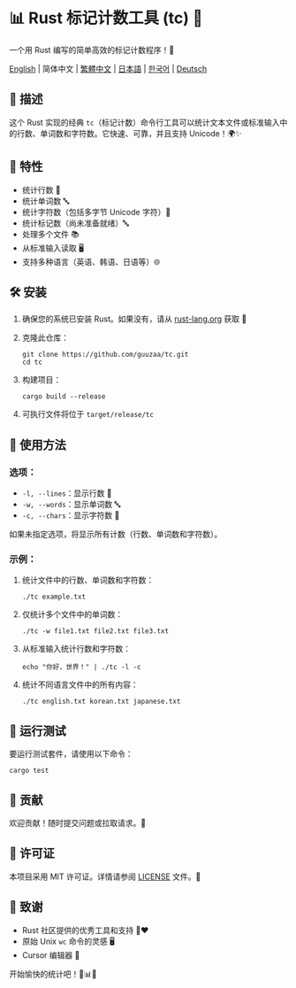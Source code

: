 # 📊 Rust 标记计数工具 (tc) 🦀

一个用 Rust 编写的简单高效的标记计数程序！🚀

[English](../README.md) | 简体中文 | [繁體中文](README-zh-TW.md) | [日本語](README-ja-JP.md) | [한국어](README-ko-KR.md) | [Deutsch](README-de-DE.md)
## 📝 描述

这个 Rust 实现的经典 `tc`（标记计数）命令行工具可以统计文本文件或标准输入中的行数、单词数和字符数。它快速、可靠，并且支持 Unicode！🌍✨

## 🎯 特性

- 统计行数 📏
- 统计单词数 🔤
- 统计字符数（包括多字节 Unicode 字符）🔡
- 统计标记数（尚未准备就绪）🔤
- 处理多个文件 📚
- 从标准输入读取 🖥️
- 支持多种语言（英语、韩语、日语等）🌐

## 🛠️ 安装

1. 确保您的系统已安装 Rust。如果没有，请从 [rust-lang.org](https://www.rust-lang.org/tools/install) 获取 🦀

2. 克隆此仓库：
   ```
   git clone https://github.com/guuzaa/tc.git
   cd tc
   ```

3. 构建项目：
   ```
   cargo build --release
   ```

4. 可执行文件将位于 `target/release/tc`

## 🚀 使用方法

### 选项：

- `-l, --lines`：显示行数 📏
- `-w, --words`：显示单词数 🔤
- `-c, --chars`：显示字符数 🔡

如果未指定选项，将显示所有计数（行数、单词数和字符数）。

### 示例：

1. 统计文件中的行数、单词数和字符数：
   ```
   ./tc example.txt
   ```

2. 仅统计多个文件中的单词数：
   ```
   ./tc -w file1.txt file2.txt file3.txt
   ```

3. 从标准输入统计行数和字符数：
   ```
   echo "你好，世界！" | ./tc -l -c
   ```

4. 统计不同语言文件中的所有内容：
   ```
   ./tc english.txt korean.txt japanese.txt
   ```

## 🧪 运行测试

要运行测试套件，请使用以下命令：
```
cargo test
```


## 🤝 贡献

欢迎贡献！随时提交问题或拉取请求。🎉

## 📜 许可证

本项目采用 MIT 许可证。详情请参阅 [LICENSE](../LICENSE) 文件。📄

## 🙏 致谢

- Rust 社区提供的优秀工具和支持 🦀❤️
- 原始 Unix `wc` 命令的灵感 🖥️
- Cursor 编辑器 🤖

开始愉快的统计吧！🎉📊🚀